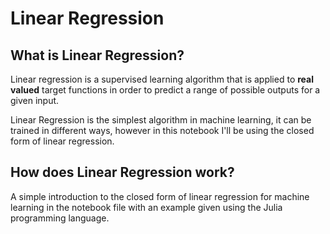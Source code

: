 # Linear Regression

## What is Linear Regression?

Linear regression is a supervised learning algorithm that is applied to **real valued** target functions in order to predict a range of possible outputs for a given input.

Linear Regression is the simplest algorithm in machine learning, it can be trained in different ways, however in this notebook I'll be using the closed form of linear regression.

## How does Linear Regression work?

A simple introduction to the closed form of linear regression for machine learning in the notebook file with an example given using the Julia programming language. 
